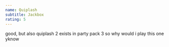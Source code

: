 ```yaml
---
name: Quiplash
subtitle: Jackbox
rating: 5
---
```


good, but also quiplash 2 exists in party pack 3 so why would i play this one yknow
